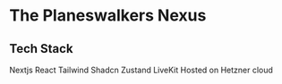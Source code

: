 # The Planeswalkers Nexus

## Tech Stack

Nextjs
React
Tailwind
Shadcn
Zustand
LiveKit
Hosted on Hetzner cloud
